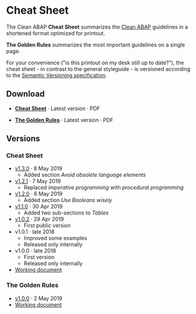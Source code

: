 # Cheat Sheet

The Clean ABAP **Cheat Sheet** summarizes the [Clean ABAP](../CleanABAP.md)
guidelines in a shortened format optimized for printout.

**The Golden Rules** summarizes the most important guidelines
on a single page.

For your convenience ("is this printout on my desk still up to date?"),
the cheat sheet - in contrast to the general styleguide -
is versioned according to the [Semantic Versioning specification](https://semver.org/).

## Download

- [**Cheat Sheet**](CleanABAPCheatSheetV1.3.0.pdf)&nbsp;·&nbsp;Latest version&nbsp;·&nbsp;PDF

- [**The Golden Rules**](CleanABAPTheGoldenRulesV1.0.0.pdf)&nbsp;·&nbsp;Latest version&nbsp;·&nbsp;PDF

## Versions

### Cheat Sheet

- [v1.3.0](CleanABAPCheatSheetV1.3.0.pdf)&nbsp;·&nbsp;8 May 2019
  - Added section _Avoid obsolete language elements_
- [v1.2.1](CleanABAPCheatSheetV1.2.1.pdf)&nbsp;·&nbsp;7 May 2019
  - Replaced _imperative programming_ with _procedural programming_
- [v1.2.0](CleanABAPCheatSheetV1.2.0.pdf)&nbsp;·&nbsp;6 May 2019
  - Added section _Use Booleans wisely_
- [v1.1.0](CleanABAPCheatSheetV1.1.0.pdf)&nbsp;·&nbsp;30 Apr 2019
  - Added two sub-sections to _Tables_
- [v1.0.2](CleanABAPCheatSheetV1.0.2.pdf)&nbsp;·&nbsp;29 Apr 2019
  - First public version
- v1.0.1&nbsp;·&nbsp;late 2018
  - Improved some examples
  - Released only internally
- v1.0.0&nbsp;·&nbsp;late 2018
  - First version
  - Released only internally
- [Working document](CleanABAPCheatSheet.docx)

### The Golden Rules

- [v1.0.0](CleanABAPTheGoldenRulesV1.1.0.pdf)&nbsp;·&nbsp;2 May 2019
- [Working document](CleanABAPTheGoldenRules.docx)